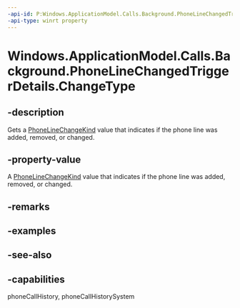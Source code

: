 ```yaml
---
-api-id: P:Windows.ApplicationModel.Calls.Background.PhoneLineChangedTriggerDetails.ChangeType
-api-type: winrt property
---
```


<!-- Property syntax
public Windows.ApplicationModel.Calls.Background.PhoneLineChangeKind ChangeType { get; }
-->

# Windows.ApplicationModel.Calls.Background.PhoneLineChangedTriggerDetails.ChangeType

## -description
Gets a [PhoneLineChangeKind](phonelinechangekind.md) value that indicates if the phone line was added, removed, or changed.

## -property-value
A [PhoneLineChangeKind](phonelinechangekind.md) value that indicates if the phone line was added, removed, or changed.

## -remarks

## -examples

## -see-also

## -capabilities
phoneCallHistory, phoneCallHistorySystem
